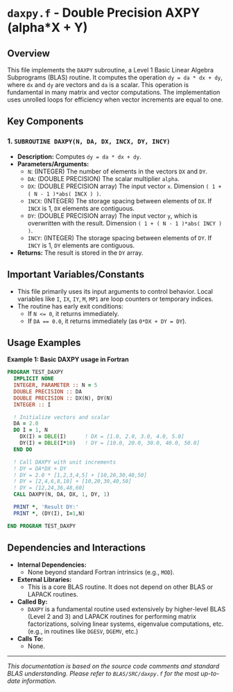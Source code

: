 # `daxpy.f` - Double Precision AXPY (alpha*X + Y)

## Overview

This file implements the `DAXPY` subroutine, a Level 1 Basic Linear Algebra Subprograms (BLAS) routine. It computes the operation `dy = da * dx + dy`, where `dx` and `dy` are vectors and `da` is a scalar. This operation is fundamental in many matrix and vector computations. The implementation uses unrolled loops for efficiency when vector increments are equal to one.

## Key Components

### 1. `SUBROUTINE DAXPY(N, DA, DX, INCX, DY, INCY)`
   - **Description:** Computes `dy = da * dx + dy`.
   - **Parameters/Arguments:**
     - `N`: (INTEGER) The number of elements in the vectors `DX` and `DY`.
     - `DA`: (DOUBLE PRECISION) The scalar multiplier `alpha`.
     - `DX`: (DOUBLE PRECISION array) The input vector `x`. Dimension `( 1 + ( N - 1 )*abs( INCX ) )`.
     - `INCX`: (INTEGER) The storage spacing between elements of `DX`. If `INCX` is 1, `DX` elements are contiguous.
     - `DY`: (DOUBLE PRECISION array) The input vector `y`, which is overwritten with the result. Dimension `( 1 + ( N - 1 )*abs( INCY ) )`.
     - `INCY`: (INTEGER) The storage spacing between elements of `DY`. If `INCY` is 1, `DY` elements are contiguous.
   - **Returns:** The result is stored in the `DY` array.

## Important Variables/Constants

- This file primarily uses its input arguments to control behavior. Local variables like `I`, `IX`, `IY`, `M`, `MP1` are loop counters or temporary indices.
- The routine has early exit conditions:
    - If `N <= 0`, it returns immediately.
    - If `DA == 0.0`, it returns immediately (as `0*DX + DY = DY`).

## Usage Examples

**Example 1: Basic DAXPY usage in Fortran**
```fortran
PROGRAM TEST_DAXPY
  IMPLICIT NONE
  INTEGER, PARAMETER :: N = 5
  DOUBLE PRECISION :: DA
  DOUBLE PRECISION :: DX(N), DY(N)
  INTEGER :: I

  ! Initialize vectors and scalar
  DA = 2.0
  DO I = 1, N
    DX(I) = DBLE(I)      ! DX = [1.0, 2.0, 3.0, 4.0, 5.0]
    DY(I) = DBLE(I*10)   ! DY = [10.0, 20.0, 30.0, 40.0, 50.0]
  END DO

  ! Call DAXPY with unit increments
  ! DY = DA*DX + DY
  ! DY = 2.0 * [1,2,3,4,5] + [10,20,30,40,50]
  ! DY = [2,4,6,8,10] + [10,20,30,40,50]
  ! DY = [12,24,36,48,60]
  CALL DAXPY(N, DA, DX, 1, DY, 1)

  PRINT *, 'Result DY:'
  PRINT *, (DY(I), I=1,N)

END PROGRAM TEST_DAXPY
```

## Dependencies and Interactions

- **Internal Dependencies:**
  - None beyond standard Fortran intrinsics (e.g., `MOD`).
- **External Libraries:**
  - This is a core BLAS routine. It does not depend on other BLAS or LAPACK routines.
- **Called By:**
  - `DAXPY` is a fundamental routine used extensively by higher-level BLAS (Level 2 and 3) and LAPACK routines for performing matrix factorizations, solving linear systems, eigenvalue computations, etc. (e.g., in routines like `DGESV`, `DGEMV`, etc.)
- **Calls To:**
  - None.

---
*This documentation is based on the source code comments and standard BLAS understanding. Please refer to `BLAS/SRC/daxpy.f` for the most up-to-date information.*
```
